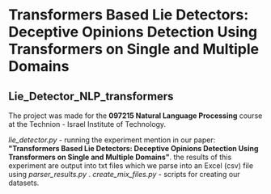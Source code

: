 # Transformers Based Lie Detectors: Deceptive Opinions Detection Using Transformers on Single and Multiple Domains
## Lie_Detector_NLP_transformers

The project was made for the **097215 Natural Language Processing** course at the Technion - Israel Institute of Technology.

_lie_detector.py_ - running the experiment mention in our paper: **"Transformers Based Lie Detectors: Deceptive Opinions Detection Using Transformers on Single and Multiple Domains"**. the results of this experiment are output into txt files which we parse into an Excel (csv) file using _parser_results.py_ .
_create_mix_files.py_ - scripts for creating our datasets.
